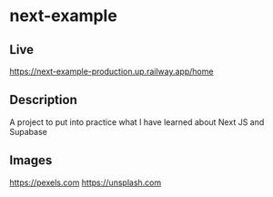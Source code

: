 # next-example

## Live
https://next-example-production.up.railway.app/home

## Description
A project to put into practice what I have learned about Next JS and Supabase

## Images
https://pexels.com
https://unsplash.com
